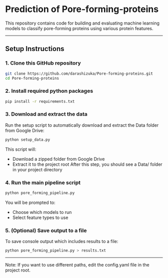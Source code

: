 # Prediction of Pore-forming-proteins 
This repository contains code for building and evaluating machine learning models to classify pore-forming proteins using various protein features.

---

## Setup Instructions
### 1. Clone this GitHub repository
```bash
git clone https://github.com/darashizuka/Pore-forming-proteins.git
cd Pore-forming-proteins
```
### 2. Install required python packages
```bash
pip install -r requirements.txt
```
### 3. Download and extract the data
Run the setup script to automatically download and extract the Data folder from Google Drive:
```bash
python setup_data.py
```
This script will:
- Download a zipped folder from Google Drive
- Extract it to the project root
After this step, you should see a Data/ folder in your project directory
  
### 4. Run the main pipeline script
```bash
python pore_forming_pipeline.py
```
You will be prompted to:
- Choose which models to run
- Select feature types to use

### 5. (Optional) Save output to a file
To save console output which includes results to a file:
```bash
python pore_forming_pipeline.py > results.txt
```
---
Note: If you want to use different paths, edit the config.yaml file in the project root.




